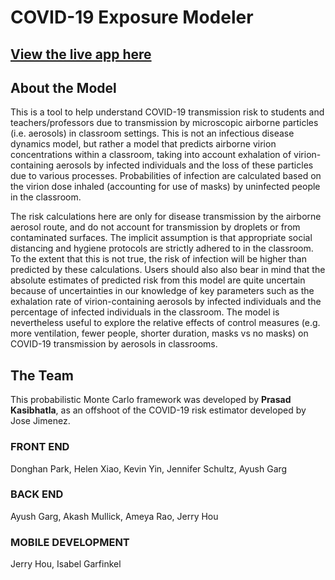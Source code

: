 # COVID-19 Exposure Modeler
## <a href="https://covid-risk-calculator.herokuapp.com/">View the live app here</a>
## About the Model
This is a tool to help understand COVID-19 transmission risk to students and teachers/professors due to transmission by microscopic airborne particles (i.e. aerosols) in classroom settings. This is not an infectious disease dynamics model, but rather a model that predicts airborne virion concentrations within a classroom, taking into account exhalation of virion-containing aerosols by infected individuals and the loss of these particles due to various processes. Probabilities of infection are calculated based on the virion dose inhaled (accounting for use of masks) by uninfected people in the classroom.

The risk calculations here are only for disease transmission by the airborne aerosol route, and do not account for transmission by droplets or from contaminated surfaces. The implicit assumption is that appropriate social distancing and hygiene protocols are strictly adhered to in the classroom. To the extent that this is not true, the risk of infection will be higher than predicted by these calculations. Users should also also bear in mind that the absolute estimates of predicted risk from this model are quite uncertain because of uncertainties in our knowledge of key parameters such as the exhalation rate of virion-containing aerosols by infected individuals and the percentage of infected individuals in the classroom. The model is nevertheless useful to explore the relative effects of control measures (e.g. more ventilation, fewer people, shorter duration, masks vs no masks) on COVID-19 transmission by aerosols in classrooms.

## The Team
This probabilistic Monte Carlo framework was developed by <b>Prasad Kasibhatla</b>, as an offshoot of the COVID-19 risk estimator developed by Jose Jimenez.

### FRONT END
Donghan Park, Helen Xiao, Kevin Yin, Jennifer Schultz, Ayush Garg

### BACK END
Ayush Garg, Akash Mullick, Ameya Rao, Jerry Hou

### MOBILE DEVELOPMENT
Jerry Hou, Isabel Garfinkel



<!-- This project was bootstrapped with [Create React App](https://github.com/facebook/create-react-app).

## Available Scripts

In the project directory, you can run:

### `npm start`

Runs the app in the development mode.<br />
Open [http://localhost:3000](http://localhost:3000) to view it in the browser.

The page will reload if you make edits.<br />
You will also see any lint errors in the console.

### `npm test`

Launches the test runner in the interactive watch mode.<br />
See the section about [running tests](https://facebook.github.io/create-react-app/docs/running-tests) for more information.

### `npm run build`

Builds the app for production to the `build` folder.<br />
It correctly bundles React in production mode and optimizes the build for the best performance.

The build is minified and the filenames include the hashes.<br />
Your app is ready to be deployed!

See the section about [deployment](https://facebook.github.io/create-react-app/docs/deployment) for more information.

### `npm run eject`

**Note: this is a one-way operation. Once you `eject`, you can’t go back!**

If you aren’t satisfied with the build tool and configuration choices, you can `eject` at any time. This command will remove the single build dependency from your project.

Instead, it will copy all the configuration files and the transitive dependencies (webpack, Babel, ESLint, etc) right into your project so you have full control over them. All of the commands except `eject` will still work, but they will point to the copied scripts so you can tweak them. At this point you’re on your own.

You don’t have to ever use `eject`. The curated feature set is suitable for small and middle deployments, and you shouldn’t feel obligated to use this feature. However we understand that this tool wouldn’t be useful if you couldn’t customize it when you are ready for it.

## Learn More

You can learn more in the [Create React App documentation](https://facebook.github.io/create-react-app/docs/getting-started).

To learn React, check out the [React documentation](https://reactjs.org/).

### Code Splitting

This section has moved here: https://facebook.github.io/create-react-app/docs/code-splitting

### Analyzing the Bundle Size

This section has moved here: https://facebook.github.io/create-react-app/docs/analyzing-the-bundle-size

### Making a Progressive Web App

This section has moved here: https://facebook.github.io/create-react-app/docs/making-a-progressive-web-app

### Advanced Configuration

This section has moved here: https://facebook.github.io/create-react-app/docs/advanced-configuration

### Deployment

This section has moved here: https://facebook.github.io/create-react-app/docs/deployment

### `npm run build` fails to minify

This section has moved here: https://facebook.github.io/create-react-app/docs/troubleshooting#npm-run-build-fails-to-minify -->
